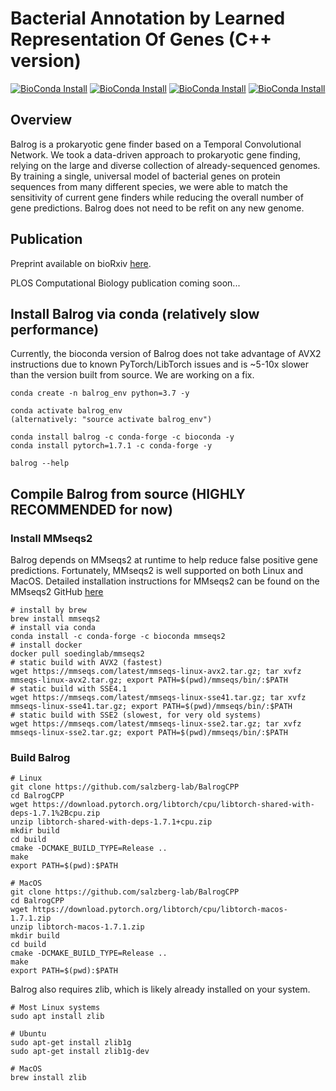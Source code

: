 # Bacterial Annotation by Learned Representation Of Genes (C++ version)
[![BioConda Install](https://anaconda.org/bioconda/balrog/badges/installer/conda.svg)](https://anaconda.org/bioconda/balrog)
[![BioConda Install](https://img.shields.io/conda/dn/bioconda/balrog.svg?style=flag&label=BioConda%20install)](https://anaconda.org/bioconda/balrog)
[![BioConda Install](https://anaconda.org/bioconda/balrog/badges/platforms.svg)](https://anaconda.org/bioconda/balrog)
[![BioConda Install](https://anaconda.org/bioconda/balrog/badges/license.svg)](https://anaconda.org/bioconda/balrog)

## Overview
Balrog is a prokaryotic gene finder based on a Temporal Convolutional Network. We took a data-driven approach to prokaryotic gene finding, relying on the large and diverse collection of already-sequenced genomes. By training a single, universal model of bacterial genes on protein sequences from many different species, we were able to match the sensitivity of current gene finders while reducing the overall number of gene predictions. Balrog does not need to be refit on any new genome.

## Publication
Preprint available on bioRxiv [here](https://www.biorxiv.org/content/10.1101/2020.09.06.285304v1).

PLOS Computational Biology publication coming soon...

## Install Balrog via conda (relatively slow performance)
Currently, the bioconda version of Balrog does not take advantage of AVX2 instructions due to known PyTorch/LibTorch issues and is ~5-10x slower than the version built from source. We are working on a fix.

    conda create -n balrog_env python=3.7 -y
    
    conda activate balrog_env
    (alternatively: "source activate balrog_env")
    
    conda install balrog -c conda-forge -c bioconda -y
    conda install pytorch=1.7.1 -c conda-forge -y
    
    balrog --help


## Compile Balrog from source (HIGHLY RECOMMENDED for now)

### Install MMseqs2
Balrog depends on MMseqs2 at runtime to help reduce false positive gene predictions. Fortunately, MMseqs2 is well supported on both Linux and MacOS. Detailed installation instructions for MMseqs2 can be found on the MMseqs2 GitHub [here](https://github.com/soedinglab/MMseqs2#installation)

    # install by brew
    brew install mmseqs2
    # install via conda
    conda install -c conda-forge -c bioconda mmseqs2
    # install docker
    docker pull soedinglab/mmseqs2
    # static build with AVX2 (fastest)
    wget https://mmseqs.com/latest/mmseqs-linux-avx2.tar.gz; tar xvfz mmseqs-linux-avx2.tar.gz; export PATH=$(pwd)/mmseqs/bin/:$PATH
    # static build with SSE4.1
    wget https://mmseqs.com/latest/mmseqs-linux-sse41.tar.gz; tar xvfz mmseqs-linux-sse41.tar.gz; export PATH=$(pwd)/mmseqs/bin/:$PATH
    # static build with SSE2 (slowest, for very old systems)
    wget https://mmseqs.com/latest/mmseqs-linux-sse2.tar.gz; tar xvfz mmseqs-linux-sse2.tar.gz; export PATH=$(pwd)/mmseqs/bin/:$PATH

### Build Balrog
    # Linux
    git clone https://github.com/salzberg-lab/BalrogCPP
    cd BalrogCPP
    wget https://download.pytorch.org/libtorch/cpu/libtorch-shared-with-deps-1.7.1%2Bcpu.zip
    unzip libtorch-shared-with-deps-1.7.1+cpu.zip
    mkdir build
    cd build
    cmake -DCMAKE_BUILD_TYPE=Release ..
    make
    export PATH=$(pwd):$PATH
    
    # MacOS
    git clone https://github.com/salzberg-lab/BalrogCPP
    cd BalrogCPP
    wget https://download.pytorch.org/libtorch/cpu/libtorch-macos-1.7.1.zip
    unzip libtorch-macos-1.7.1.zip
    mkdir build
    cd build
    cmake -DCMAKE_BUILD_TYPE=Release ..
    make
    export PATH=$(pwd):$PATH

Balrog also requires zlib, which is likely already installed on your system. 

    # Most Linux systems 
    sudo apt install zlib
    
    # Ubuntu
    sudo apt-get install zlib1g
    sudo apt-get install zlib1g-dev

    # MacOS
    brew install zlib
    




